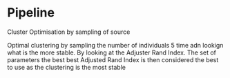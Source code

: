 # Pipeline

Cluster Optimisation by sampling of source

Optimal clustering by sampling the number of individuals 5 time adn lookign what is the more stable. By looking at the Adjuster Rand Index. The set of parameters the best best Adjusted Rand Index is then considered the best to use as the clustering is the most stable
